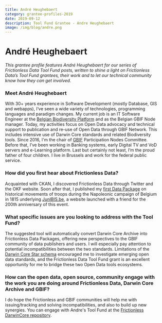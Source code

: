 ```yaml
---
title: André Heughebaert
category: grantee-profiles-2019
date: 2019-09-12
description: Tool Fund Grantee - Andre Heughebaert
image: /img/blog/andre.png
---
```


# André Heughebaert

_This grantee profile features André Heughebaert for our series of Frictionless Data Tool Fund posts, written to shine a light on Frictionless Data’s Tool Fund grantees, their work and to let our technical community know how they can get involved._

### Meet André Heughebaert

With 30+ years experience in Software Development (mostly Database, GIS and webapps), I‘ve seen a wide variety of technologies, programming languages and paradigm changes. My current job is an IT Software Engineer at the [Belgian Biodiversity Platform](https://www.biodiversity.be/) and as the Belgian GBIF Node manager. Today, my activities focus on Open Data advocacy and technical support to publication and re-use of Open Data through GBIF Network. This includes intensive use of Darwin Core standards and related Biodiversity tools. Since 2016, I'm the chair of [GBIF](https://www.gbif.org/) Participation Nodes Committee. Before that, I’ve been working in Banking systems, early Digital TV and VoD servers and e-Learning platform. Last but certainly not least, I’m the proud father of four children. I live in Brussels and work for the federal public service.

### How did you first hear about Frictionless Data?

Acquainted with CKAN, I discovered Frictionless Data through Twitter and the OKF website. Soon after that, I published my [first Data Package](https://datahub.io/andrejjh/junibis_data) on historical movements of troops during the Napoleonic campaign of Belgium in 1815 underlying [JunIBIS.be](http://www.junibis.be/), a website launched with a friend for the 200th anniversary of this event.

### What specific issues are you looking to address with the Tool Fund?

The suggested tool will automatically convert Darwin Core Archive into Frictionless Data Packages, offering new perspectives to the GBIF community of data publishers and users. I will especially pay attention to potential incompatibilities between the two standards. Limitations of the [Darwin Core Star schema](https://github.com/gbif/ipt/wiki/DwCAHowToGuide) encouraged me to investigate emerging open data standards, and the Frictionless Data Tool Fund grant is an excellent opportunity for me to bridge these two Open Data tools ecosystems.

### How can the open data, open source, community engage with the work you are doing around Frictionless Data, Darwin Core Archive and GBIF?

I do hope the Frictionless and GBIF communities will help me with issuing/tracking and solving incompatibilities, and also to build up new synergies. You can engage with Andre's Tool Fund at the [Frictionless DarwinCore repository](https://github.com/frictionlessdata/FrictionlessDarwinCore).
